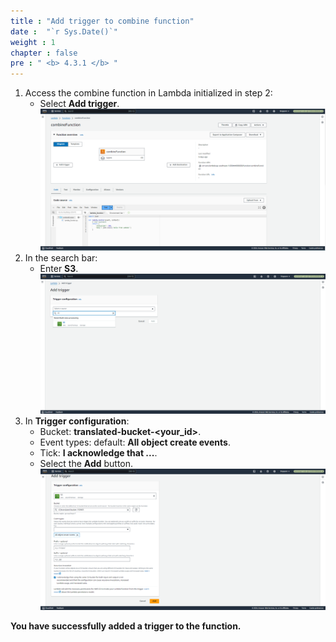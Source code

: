 ```yaml
---
title : "Add trigger to combine function"
date :  "`r Sys.Date()`" 
weight : 1
chapter : false
pre : " <b> 4.3.1 </b> "
---
```


1. Access the combine function in Lambda initialized in step 2:
     + Select **Add trigger**.
![combinefunc](/images/4.s3/001-combine.png)
2. In the search bar:
     + Enter **S3**.
![combinefunc](/images/4.s3/002-combine.png)
3. In **Trigger configuration**:
     + Bucket: **translated-bucket-<your_id>**.
     + Event types: default: **All object create events**.
     + Tick: **I acknowledge that ...**.
     + Select the **Add** button.
![combinefunc](/images/4.s3/003-combine.png)

**You have successfully added a trigger to the function.**

